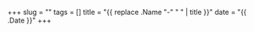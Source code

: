 +++
slug = ""
tags = []
title = "{{ replace .Name "-" " " | title }}"
date = "{{ .Date }}"
+++


<!--more-->
